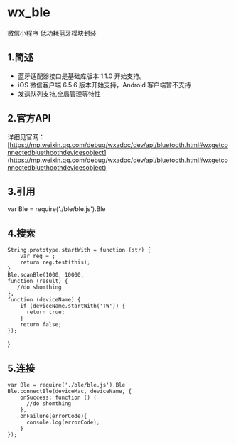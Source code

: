 # wx_ble
微信小程序 低功耗蓝牙模块封装
## 1.简述
 - 蓝牙适配器接口是基础库版本 1.1.0 开始支持。
 - iOS 微信客户端 6.5.6 版本开始支持，Android 客户端暂不支持
 - 发送队列支持,全局管理等特性

## 2.官方API
详细见官网：
[https://mp.weixin.qq.com/debug/wxadoc/dev/api/bluetooth.html#wxgetconnectedbluethoothdevicesobject](https://mp.weixin.qq.com/debug/wxadoc/dev/api/bluetooth.html#wxgetconnectedbluethoothdevicesobject)
## 3.引用
  var Ble = require('./ble/ble.js').Ble
## 4.搜索
    String.prototype.startWith = function (str) {
        var reg = ;
        return reg.test(this);
    }
    Ble.scanBle(1000, 10000,
    function (result) {
       //do shomthing
    },
    function (deviceName) {
        if (deviceName.startWith('TW')) {
          return true;
        }
        return false;
    });
  }

## 5.连接
    var Ble = require('./ble/ble.js').Ble
    Ble.connectBle(deviceMac, deviceName, {
        onSuccess: function () {
          //do shomthing
        },
        onFailure(errorCode){
          console.log(errorCode);
        }
    });
